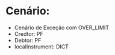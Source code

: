 # Cenário: 

- Cenário de Exceção com OVER_LIMIT 
- Credtor: PF
- Debtor: PF
- localInstrument: DICT